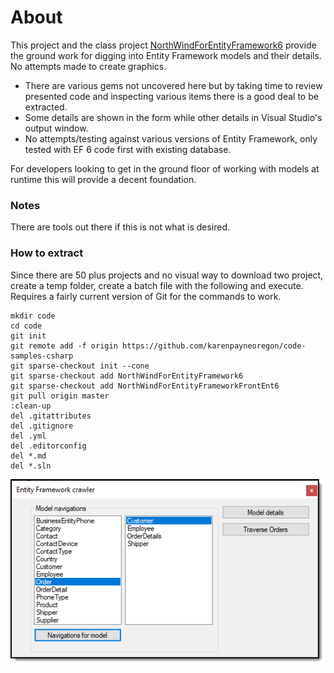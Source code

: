 ﻿# About 

This project and the class project [NorthWindForEntityFramework6](https://github.com/karenpayneoregon/code-samples-csharp/tree/master/NorthWindForEntityFramework6) provide the ground work for digging into Entity Framework models and their details. No attempts made to create graphics.

- There are various gems not uncovered here but by taking time to review presented code and inspecting various items there is a good deal to be extracted.
- Some details are shown in the form while other details in Visual Studio's output window.
- No attempts/testing against various versions of Entity Framework, only tested with EF 6 code first with existing database.

For developers looking to get in the ground floor of working with models at runtime this will provide a decent foundation.

### Notes

There are tools out there if this is not what is desired.

### How to extract 
Since there are 50 plus projects and no visual way to download two project, create a temp folder, create a batch file with the following and execute. Requires a fairly current version of Git for the commands to work.

```batch
mkdir code
cd code
git init
git remote add -f origin https://github.com/karenpayneoregon/code-samples-csharp
git sparse-checkout init --cone
git sparse-checkout add NorthWindForEntityFramework6
git sparse-checkout add NorthWindForEntityFrameworkFrontEnt6
git pull origin master
:clean-up
del .gitattributes
del .gitignore
del .yml
del .editorconfig
del *.md
del *.sln
```

![screen](../assets/Crawler1.png)